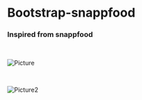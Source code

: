 # Bootstrap-snappfood

### Inspired from snappfood

<br>

![Picture](https://github.com/KamyarGanjian/Bootstrap-snappfood/assets/145255798/65e725fc-2cf3-4f5d-a7df-0bd857794ee9)

<br>

![Picture2](https://github.com/KamyarGanjian/Bootstrap-snappfood/assets/145255798/75226a4b-6a65-4a6d-bc5a-a5c590b41e07)

